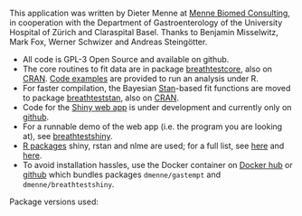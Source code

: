 This application was written by Dieter Menne at [Menne Biomed Consulting](https://www.menne-biomed.de), in cooperation with the Department of Gastroenterology of the University Hospital of Zürich and Claraspital Basel. Thanks to Benjamin Misselwitz, Mark Fox, Werner Schwizer and Andreas Steingötter.

- All code is GPL-3 Open Source and available on github.
- The core routines to fit data are in package [breathtestcore](https://github.com/dmenne/breathtestcore), also on [CRAN](https://cran.r-project.org/web/packages/breathtestcore/index.html). [Code examples](https://dmenne.github.io/breathtestcore/reference/nlme_fit.html) are provided to run an analysis under R.
- For faster compilation, the Bayesian [Stan](http://mc-stan.org/)-based fit functions are moved to package [breathteststan](https://github.com/dmenne/breathteststan), also on [CRAN](https://cran.r-project.org/web/packages/breathteststan/index.html).
- Code for the [Shiny web app](https://shiny.rstudio.com/) is under development and currently only on [github](https://github.com/dmenne/breathteststan). 
- For a runnable demo of the web app (i.e. the program you are looking at), see [breathtestshiny](https://apps.menne-biomed.de/breathtestshiny).
- [R packages](http://cran.r-project.org/) shiny, rstan and nlme are used; for a full list, see [here](https://github.com/dmenne/breathtestcore/blob/main/DESCRIPTION) and [here](https://github.com/dmenne/breathteststan/blob/main/DESCRIPTION).
- To avoid installation hassles, use the Docker container on  [Docker hub](https://hub.docker.com/r/dmenne/breathtestshiny) or [github](https://github.com/dmenne/breathtestshiny) which bundles packages `dmenne/gastempt` and `dmenne/breathtestshiny`.

Package versions used:
